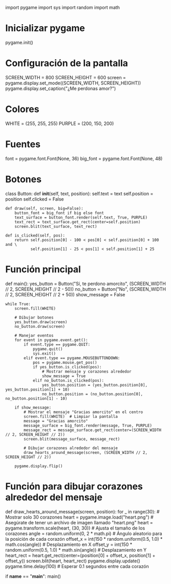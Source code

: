import pygame
import sys
import random
import math

# Inicializar pygame
pygame.init()

# Configuración de la pantalla
SCREEN_WIDTH = 800
SCREEN_HEIGHT = 600
screen = pygame.display.set_mode((SCREEN_WIDTH, SCREEN_HEIGHT))
pygame.display.set_caption("¿Me perdonas amor?")

# Colores
WHITE = (255, 255, 255)
PURPLE = (200, 150, 200)

# Fuentes
font = pygame.font.Font(None, 36)
big_font = pygame.font.Font(None, 48)

# Botones
class Button:
    def __init__(self, text, position):
        self.text = text
        self.position = position
        self.clicked = False

    def draw(self, screen, big=False):
        button_font = big_font if big else font
        text_surface = button_font.render(self.text, True, PURPLE)
        text_rect = text_surface.get_rect(center=self.position)
        screen.blit(text_surface, text_rect)

    def is_clicked(self, pos):
        return self.position[0] - 100 < pos[0] < self.position[0] + 100 and \
               self.position[1] - 25 < pos[1] < self.position[1] + 25

# Función principal
def main():
    yes_button = Button("Sí, te perdono amorcito", (SCREEN_WIDTH // 2, SCREEN_HEIGHT // 2 - 50))
    no_button = Button("No", (SCREEN_WIDTH // 2, SCREEN_HEIGHT // 2 + 50))
    show_message = False

    while True:
        screen.fill(WHITE)

        # Dibujar botones
        yes_button.draw(screen)
        no_button.draw(screen)

        # Manejar eventos
        for event in pygame.event.get():
            if event.type == pygame.QUIT:
                pygame.quit()
                sys.exit()
            elif event.type == pygame.MOUSEBUTTONDOWN:
                pos = pygame.mouse.get_pos()
                if yes_button.is_clicked(pos):
                    # Mostrar mensaje y corazones alrededor
                    show_message = True
                elif no_button.is_clicked(pos):
                    yes_button.position = (yes_button.position[0], yes_button.position[1] + 10)
                    no_button.position = (no_button.position[0], no_button.position[1] - 10)

        if show_message:
            # Mostrar el mensaje "Gracias amorcito" en el centro
            screen.fill(WHITE)  # Limpiar la pantalla
            message = "Gracias amorcito"
            message_surface = big_font.render(message, True, PURPLE)
            message_rect = message_surface.get_rect(center=(SCREEN_WIDTH // 2, SCREEN_HEIGHT // 2))
            screen.blit(message_surface, message_rect)

            # Dibujar corazones alrededor del mensaje
            draw_hearts_around_message(screen, (SCREEN_WIDTH // 2, SCREEN_HEIGHT // 2))

        pygame.display.flip()

# Función para dibujar corazones alrededor del mensaje
def draw_hearts_around_message(screen, position):
    for _ in range(30):  # Mostrar solo 30 corazones
        heart = pygame.image.load("heart.png")  # Asegúrate de tener un archivo de imagen llamado "heart.png"
        heart = pygame.transform.scale(heart, (30, 30))  # Ajusta el tamaño de los corazones
        angle = random.uniform(0, 2 * math.pi)  # Ángulo aleatorio para la posición de cada corazón
        offset_x = int(150 * random.uniform(0.5, 1.0) * math.cos(angle))  # Desplazamiento en X
        offset_y = int(150 * random.uniform(0.5, 1.0) * math.sin(angle))  # Desplazamiento en Y
        heart_rect = heart.get_rect(center=(position[0] + offset_x, position[1] + offset_y))
        screen.blit(heart, heart_rect)
        pygame.display.update()
        pygame.time.delay(100)  # Esperar 0.1 segundos entre cada corazón


if __name__ == "__main__":
    main()

